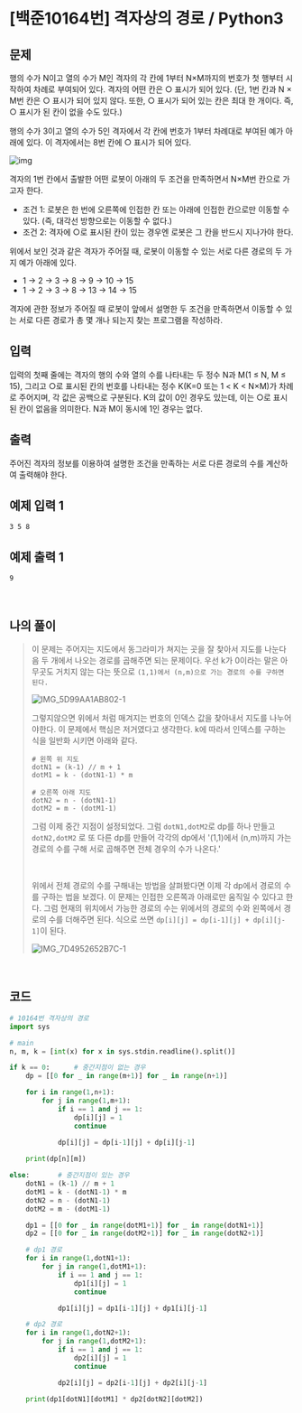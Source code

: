 # [백준10164번] 격자상의 경로 / Python3

## 문제

행의 수가 N이고 열의 수가 M인 격자의 각 칸에 1부터 N×M까지의 번호가 첫 행부터 시작하여 차례로 부여되어 있다. 격자의 어떤 칸은 ○ 표시가 되어 있다. (단, 1번 칸과 N × M번 칸은 ○ 표시가 되어 있지 않다. 또한, ○ 표시가 되어 있는 칸은 최대 한 개이다. 즉, ○ 표시가 된 칸이 없을 수도 있다.) 

행의 수가 3이고 열의 수가 5인 격자에서 각 칸에 번호가 1부터 차례대로 부여된 예가 아래에 있다. 이 격자에서는 8번 칸에 ○ 표시가 되어 있다.

![img](https://www.acmicpc.net/upload/images/gridpath.png)

격자의 1번 칸에서 출발한 어떤 로봇이 아래의 두 조건을 만족하면서 N×M번 칸으로 가고자 한다. 

- 조건 1: 로봇은 한 번에 오른쪽에 인접한 칸 또는 아래에 인접한 칸으로만 이동할 수 있다. (즉, 대각선 방향으로는 이동할 수 없다.)
- 조건 2: 격자에 ○로 표시된 칸이 있는 경우엔 로봇은 그 칸을 반드시 지나가야 한다. 

위에서 보인 것과 같은 격자가 주어질 때, 로봇이 이동할 수 있는 서로 다른 경로의 두 가지 예가 아래에 있다.

- 1 → 2 → 3 → 8 → 9 → 10 → 15
- 1 → 2 → 3 → 8 → 13 → 14 → 15

격자에 관한 정보가 주어질 때 로봇이 앞에서 설명한 두 조건을 만족하면서 이동할 수 있는 서로 다른 경로가 총 몇 개나 되는지 찾는 프로그램을 작성하라. 

## 입력

입력의 첫째 줄에는 격자의 행의 수와 열의 수를 나타내는 두 정수 N과 M(1 ≤ N, M ≤ 15), 그리고 ○로 표시된 칸의 번호를 나타내는 정수 K(K=0 또는 1 < K < N×M)가 차례로 주어지며, 각 값은 공백으로 구분된다. K의 값이 0인 경우도 있는데, 이는 ○로 표시된 칸이 없음을 의미한다. N과 M이 동시에 1인 경우는 없다.

## 출력

주어진 격자의 정보를 이용하여 설명한 조건을 만족하는 서로 다른 경로의 수를 계산하여 출력해야 한다. 

## 예제 입력 1

```
3 5 8
```

## 예제 출력 1

```
9
```

<br>

## 나의 풀이

> 이 문제는 주어지는 지도에서 동그라미가 쳐지는 곳을 잘 찾아서 지도를 나눈다음 두 개에서 나오는 경로를 곱해주면 되는 문제이다. 우선 k가 0이라는 말은 아무곳도 거치지 않는 다는 뜻으로 `(1,1)에서 (n,m)으로 가는 경로의 수를 구하면 된다.`
>
> ![IMG_5D99AA1AB802-1](https://user-images.githubusercontent.com/37801041/78766552-5d0e7180-79c4-11ea-85e8-b5aeaa9c0c73.jpeg)
>
> 그렇지않으면 위에서 처럼 매겨지는 번호의 인덱스 값을 찾아내서 지도를 나누어야한다. 이 문제에서 핵심은 저거였다고 생각한다. k에 따라서 인덱스를 구하는 식을 일반화 시키면 아래와 같다.
>
> ```
> # 왼쪽 위 지도
> dotN1 = (k-1) // m + 1
> dotM1 = k - (dotN1-1) * m
> 
> # 오른쪽 아래 지도
> dotN2 = n - (dotN1-1)
> dotM2 = m - (dotM1-1)
> ```
>
> 그럼 이제 중간 지점이 설정되었다. 그럼 `dotN1,dotM2`로 dp를 하나 만들고 `dotN2,dotM2` 로 또 다른 dp를 만들어 각각의 dp에서 '(1,1)에서 (n,m)까지 가는 경로의 수를 구해 서로 곱해주면 전체 경우의 수가 나온다.'
>
> <br>
>
> 위에서 전체 경로의 수를 구해내는 방법을 살펴봤다면 이제 각 dp에서 경로의 수를 구하는 법을 보겠다. 이 문제는 인접한 오른쪽과 아래로만 움직일 수 있다고 한다. 그럼 현재의 위치에서 가능한 경로의 수는 위에서의 경로의 수와 왼쪽에서 경로의 수를 더해주면 된다. 식으로 쓰면 `dp[i][j] = dp[i-1][j] + dp[i][j-1]`이 된다.
>
> ![IMG_7D4952652B7C-1](https://user-images.githubusercontent.com/37801041/78766472-449e5700-79c4-11ea-82c4-432c12d47d62.jpeg)

<br>

## 코드

```python
# 10164번 격자상의 경로
import sys

# main
n, m, k = [int(x) for x in sys.stdin.readline().split()]

if k == 0:      # 중간지점이 없는 경우
    dp = [[0 for _ in range(m+1)] for _ in range(n+1)]

    for i in range(1,n+1):
        for j in range(1,m+1):
            if i == 1 and j == 1:
                dp[i][j] = 1
                continue

            dp[i][j] = dp[i-1][j] + dp[i][j-1]
    
    print(dp[n][m])

else:       # 중간지점이 있는 경우
    dotN1 = (k-1) // m + 1
    dotM1 = k - (dotN1-1) * m
    dotN2 = n - (dotN1-1)
    dotM2 = m - (dotM1-1)

    dp1 = [[0 for _ in range(dotM1+1)] for _ in range(dotN1+1)]
    dp2 = [[0 for _ in range(dotM2+1)] for _ in range(dotN2+1)]

    # dp1 경로
    for i in range(1,dotN1+1):
        for j in range(1,dotM1+1):
            if i == 1 and j == 1:
                dp1[i][j] = 1
                continue

            dp1[i][j] = dp1[i-1][j] + dp1[i][j-1]

    # dp2 경로
    for i in range(1,dotN2+1):
        for j in range(1,dotM2+1):
            if i == 1 and j == 1:
                dp2[i][j] = 1
                continue

            dp2[i][j] = dp2[i-1][j] + dp2[i][j-1]

    print(dp1[dotN1][dotM1] * dp2[dotN2][dotM2])
    
```

